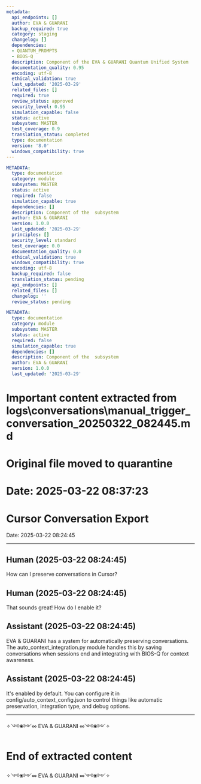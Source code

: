 ```yaml
---
metadata:
  api_endpoints: []
  author: EVA & GUARANI
  backup_required: true
  category: staging
  changelog: []
  dependencies:
  - QUANTUM_PROMPTS
  - BIOS-Q
  description: Component of the EVA & GUARANI Quantum Unified System
  documentation_quality: 0.95
  encoding: utf-8
  ethical_validation: true
  last_updated: '2025-03-29'
  related_files: []
  required: true
  review_status: approved
  security_level: 0.95
  simulation_capable: false
  status: active
  subsystem: MASTER
  test_coverage: 0.9
  translation_status: completed
  type: documentation
  version: '8.0'
  windows_compatibility: true
---
```

```yaml
METADATA:
  type: documentation
  category: module
  subsystem: MASTER
  status: active
  required: false
  simulation_capable: true
  dependencies: []
  description: Component of the  subsystem
  author: EVA & GUARANI
  version: 1.0.0
  last_updated: '2025-03-29'
  principles: []
  security_level: standard
  test_coverage: 0.0
  documentation_quality: 0.0
  ethical_validation: true
  windows_compatibility: true
  encoding: utf-8
  backup_required: false
  translation_status: pending
  api_endpoints: []
  related_files: []
  changelog: ''
  review_status: pending
```

```yaml
METADATA:
  type: documentation
  category: module
  subsystem: MASTER
  status: active
  required: false
  simulation_capable: true
  dependencies: []
  description: Component of the  subsystem
  author: EVA & GUARANI
  version: 1.0.0
  last_updated: '2025-03-29'
```

# Important content extracted from logs\conversations\manual_trigger_conversation_20250322_082445.md
# Original file moved to quarantine
# Date: 2025-03-22 08:37:23

# Cursor Conversation Export

Date: 2025-03-22 08:24:45

---

## Human (2025-03-22 08:24:45)

How can I preserve conversations in Cursor?

## Human (2025-03-22 08:24:45)

That sounds great! How do I enable it?

## Assistant (2025-03-22 08:24:45)

EVA & GUARANI has a system for automatically preserving conversations.    The auto_context_integration.py module handles this by saving conversations    when sessions end and integrating with BIOS-Q for context awareness.

## Assistant (2025-03-22 08:24:45)

It's enabled by default. You can configure it in config/auto_context_config.json    to control things like automatic preservation, integration type, and debug options.

---

✧༺❀༻∞ EVA & GUARANI ∞༺❀༻✧


# End of extracted content
✧༺❀༻∞ EVA & GUARANI ∞༺❀༻✧
